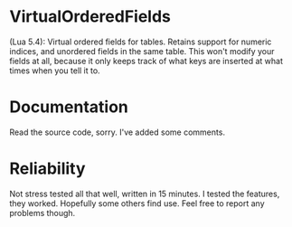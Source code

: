 # VirtualOrderedFields
(Lua 5.4): Virtual ordered fields for tables. Retains support for numeric indices, and unordered fields in the same table. This won't modify your fields at all, because it only keeps track of what keys are inserted at what times when you tell it to.

# Documentation
Read the source code, sorry. I've added some comments.

# Reliability
Not stress tested all that well, written in 15 minutes. I tested the features, they worked. Hopefully some others find use. Feel free to report any problems though.
